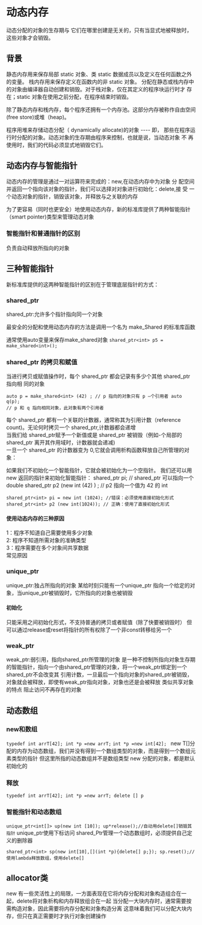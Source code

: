 # 动态内存

动态分配的对象的生存期与 它们在哪里创建是无关的，只有当显式地被释放时，这些对象才会销毁。

## 背景
静态内存用来保存局部 static
对象、类 static 数据成员以及定义在任何函数之外的变量。
栈内存用来保存定义在函数内的非 static 对象。
分配在静态或栈内存中的对象由编译器自动创建和销毁。对于栈对象，仅在其定义的程序块运行时才 存
在；static 对象在使用之前分配，在程序结束时销毁。

除了静态内存和桟内存，每个程序还拥有一个内存池。这部分内存被称作自由空间
(free store)或堆（heap)。

程序用堆来存储动态分配（
dynamically allocate)的对象 ---- 即，
那些在程序运行时分配的对象。动态对象的生存期由程序来控制，也就是说，当动态对象 不
再使用时，我们的代码必须显式地销毁它们。

## 动态内存与智能指针
动态内存的管理是通过一对运算符来完成的：new,在动态内存中为对象 分
配空间并返回一个指向该对象的指针，我们可以选择对对象进行初始化：delete,接 受
一个动态对象的指针，销毁该对象，并释放与之关联的内存

为了更容易（同时也更安全）地使用动态内存，新的标准库提供了两种智能指针（smart
pointer)类型来管理动态对象

### 智能指针和普通指针的区别
负责自动释放所指向的对象
## 三种智能指针
新标准库提供的这两种智能指针的区别在于管理底层指针的方式：

### shared_ptr
shared_ptr:允许多个指针指向同一个对象

最安全的分配和使用动态内存的方法是调用一个名为 make_Shared 的标准库函数

通常使用auto变量来保存make_shared对象
`shared_ptr<int> p5 = make_shared<int>();`
### shared_ptr 的拷贝和赋值

当进行拷贝或赋值操作时，每个 shared_ptr 都会记录有多少个其他 shared_ptr 指向相
同的对象
```
auto p = make_shared<int> (42) ; // p 指向的对象只有 p —个引用者 auto q(p);
// p 和 q 指向相同对象，此对象有两个引用者
```
每个 shared_ptr 都有一个关联的计数器，通常称其为引用计数（reference count)。无论何时拷贝一个 shared_ptr,计数器都会递增<br>
当我们给 shared_ptr赋予一个新值或是 shared_ptr 被销毁（例如-个局部的shared_ptr 离开其作用域时，计数器就会递减)<br>
一旦一个 shared_ptr 的计数器变为 0,它就会调用析构函数释放自己所管理的对象：<br>


如果我们不初始化一个智能指针，它就会被初始化为一个空指针。
我们还可以用 new 返回的指针来初始化智能指针：
shared_ptr<double> pi; // shared_ptr 可以指向一个 double shared_ptr<int> p2
(new int (42) ) ; // p2 指向一个值为 42 的 int
  
  ```
shared_ptr<int> pi = new int (1024); //错误：必须使用直接初始化形式
shared_ptr<int> p2 (new int(1024)); // 正确：使用了直接初始化形式
```
#### 使用动态内存的三种原因

1：程序不知道自己需要使用多少对象<br>
2: 程序不知道所需对象的准确类型<br>
3：程序需要在多个对象间共享数据<br>常见原因

### unique_ptr
unique_ptr:独占所指向的对象
某给时刻只能有一个unique_ptr 指向一个给定的对象，当unique_ptr被销毁时，它所指向的对象也被销毁

#### 初始化
只能采用之间初始化形式，不支持普通的拷贝或者赋值（除了快要被销毁时）
但可以通过release或reset将指针的所有权除了一个非const转移给另一个




### weak_ptr
weak_ptr:弱引用，指向shared_ptr所管理的对象
是一种不控制所指向对象生存期的智能指针，指向一个由shared_ptr管理的对象，将一个weak_ptr绑定到一个shared_ptr不会改变其
引用计数，一旦最后一个指向对象的shared_ptr被销毁，对象就会被释放，即使有weak_ptr指向对象，对象也还是会被释放
类似共享对象的特点
阻止访问不再存在的对象

## 动态数组

### new和数组
`
typedef int arrT[42];
int *p =new arrT;
`
`int *p =new int[42];
`
new T[]分配的内存为动态数组，我们并没有得到一个数组类型的对象，而是得到一个数组元素类型的指针
但这里所指的动态数组并不是数组类型
new 分配的对象，都是默认初始化的


### 释放

`
typedef int arrT[42];
int *p =new arrT;
delete [] p
`
### 智能指针和动态数组

`
unique_ptr<int[]> up(new int [10]);
up*release();//自动用delete[]销毁其指针
`
unique_ptr使用下标访问
shared_Ptr管理一个动态数组时，必须提供自己定义的删除器

`
shared_ptr<int> sp(new int[10],[](int *p){delete[] p;});
sp.reset();//使用lambda释放数组，使用delete[]
`

## allocator类
new 有一些灵活性上的局限，一方面表现在它将内存分配和对象构造组合在一起，delete将对象析构和内存释放组合在一起
当分配一大块内存时，通常需要按需构造对象，因此需要将内存分配和对象构造分离
这意味着我们可以分配大块内存，但只在真正需要时才执行对象创建操作



